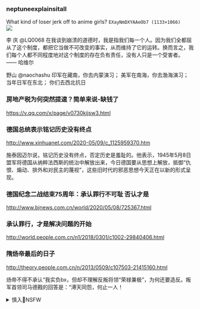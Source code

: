 ### neptuneexplainsitall
What kind of loser jerk off to anime girls?
`EXayNmDXYAAeOb7 (1133×1066)`<br>
![](https://pbs.twimg.com/media/EXayNmDXYAAeOb7?format=jpg&name=orig)

李 庆
@LQ0068
在我谈到崩溃的道德时，我是指我们每一个人。因为我们全都屈从了这个制度，都把它当做不可改变的事实，从而维持了它的运转。换而言之，我们每个人都不同程度地对这个制度的存在负有责任，没有人只是一个受害者。
—— 哈维尔

野山
@naochashu
印军在藏南，你去内蒙演习；
美军在南海，你去渤海演习；
当年日军在东北；
你们去西北抗日

### 房地产税为何突然提速？简单来说-缺钱了
https://v.qq.com/x/page/v0730kijsw3.html

### 德国总统表示铭记历史没有终点
http://www.xinhuanet.com/2020-05/09/c_1125959370.htm

施泰因迈尔说，铭记历史没有终点，否定历史是羞耻的。他表示，1945年5月8日盟军将德国从纳粹法西斯的统治中解放出来，今日德国要从思想上解放，抵御“仇恨、煽动、排外和对民主的蔑视”，这些旧时代的邪恶思想今天正在以新的形式呈现。

### 德国纪念二战结束75周年：承认罪行不可耻 否认才是
http://www.bjnews.com.cn/world/2020/05/08/725367.html

### 承认罪行，才是解决问题的开始
http://world.people.com.cn/n1/2018/0301/c1002-29840406.html

### 隋炀帝最后的日子
http://theory.people.com.cn/n/2013/0509/c107503-21415160.html

炀帝不得不承认“我实负bx，但却不理解反叛将领“荣禄兼极”，为何还要造反。叛军首领司马德戡的回答是：“溥天同怨，何止一人！

<details><summary>慎入🔞NSFW</summary>

Not Safe For Work
![](https://upload.wikimedia.org/wikipedia/commons/thumb/d/d3/Biohazard_Symbol_Specification.png/210px-Biohazard_Symbol_Specification.png)

<details><summary><b>风险自理Use At Your Own Risk🈲</summary>

### zg学者批战狼外交：外交能力不强
https://www.rfa.org/mandarin/yataibaodao/junshiwaijiao/cc-05142020095653.html

zgrm大学国际关系学院教授时殷h在5月8日关于zg国际问题的一场论坛中说，这种战狼式外交推进得未免太急、太快和声调太高，从而效果与期望之间的差距颇大。

硅谷3380”发文感慨，疫情仅仅三个多月，八名大使被召见，两个大使馆推特被封号，一位大使创造的歌曲被狂踩，这是zg真实的外交困局：

“没有幻想中的美国怂了，欧洲怕了，西方zz家不得人心，人人喊打局面。万g来朝，万m感恩只是自嗨。mz情绪和自我膨胀换来的只有外交难题。

bj清华大学国际关系研究y院长阎学t在接受《财新》采访时直言,zg原本就没有全球领d力，一个不存在的领d力就不存在削弱和没削弱的问题。

时殷h也认为，zg在世界上的“软权势”吸引力有限，而内外障碍都相当巨大。

阎学t在谈到zg外交作风时，特别强调要保持风度，以理服人： “周总理就非常在乎外交风度，这也是为何他逝世后获得的国际评价之一是，‘连他的敌手都尊重他’。没有外交风度，是外交职业能力不强的表现。

对此，时殷h提出的转变策略有：暂停增持美国国债；不要强调实际上不可能的疫情yt问题的最终“科学解决”和zz解决”；减少自扬zgtz优越性，避免推得太急、太快和声调太高；不必一一回怼回应美国的攻击；适当探索助美抗疫的措施；对外j事战略和经济战略适当收缩等等。

### zgg际形象为何遭遇滑铁卢
http://www.rfi.fr/cn/zg/20200514-zgg际形象为何遭遇滑铁卢

在损害zg形象方面，诸多观察家认为zg的外交官起到了事实上一马当先的作用。这些外交官们使用的粗鄙的语言，挑衅的动作，引起的是一种恐惧。

加拿大驻zg大使鲍达m上周在加拿大国际理事会上很直白地表示，bj的行为破坏了zg本身在全球的软实力。他指出，zg现在累计的是“负面”软实力。zg的外交官威胁要抵制澳大利亚，给欧盟一些国家赠送了口罩大吹大擂，而欧盟在zg疫情最严重时赠送的医疗物资却要欧盟千万别提。

澳大利亚前驻zg大使芮捷r指出，zg没有软实力”，精确地讲，zg无法让人觉得可爱。人们可以欣赏zg的经济成就和技术进步，但一点都不欣赏zg人的生活方式，更不用说去zg生活。

瑞典电视台专访桂yy大使，他威赫瑞典媒体不要批评zg，形容瑞典媒体犹如48公斤轻量级拳击手，想挑衅86公斤的zg重量级拳击手，等着瞧吧。瑞典外交部1月21日召见这位大使，瑞典外长指责他的言论是“令人无法容忍的威胁”。

</details>
</details>
